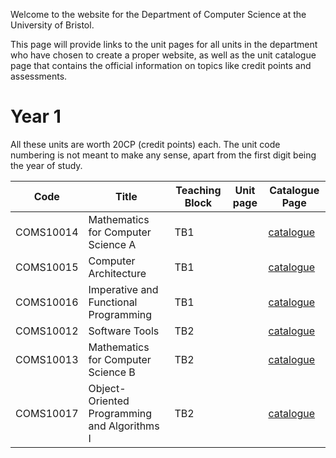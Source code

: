 Welcome to the website for the Department of Computer Science at the University of Bristol.

This page will provide links to the unit pages for all units in the department who have chosen to create a proper website, as well as the unit catalogue page that contains the official information on topics like credit points and assessments.

# Year 1

All these units are worth 20CP (credit points) each. The unit code numbering is not meant to make any sense, apart from the first digit being the year of study.

| Code | Title | Teaching Block | Unit page | Catalogue Page |
|------|-------|----------------|-----------|----------------|
| COMS10014 | Mathematics for Computer Science A    | TB1 | | [catalogue](https://www.bris.ac.uk/unit-programme-catalogue/UnitDetails.jsa?ayrCode=20%2F21&unitCode=COMS10014) |
| COMS10015 | Computer Architecture                 | TB1 | | [catalogue](https://www.bris.ac.uk/unit-programme-catalogue/UnitDetails.jsa?ayrCode=20%2F21&unitCode=COMS10015) |
| COMS10016 | Imperative and Functional Programming | TB1 | | [catalogue](https://www.bris.ac.uk/unit-programme-catalogue/UnitDetails.jsa?ayrCode=20%2F21&unitCode=COMS10016) |
| COMS10012 | Software Tools                        | TB2 | | [catalogue](https://www.bris.ac.uk/unit-programme-catalogue/UnitDetails.jsa?ayrCode=20%2F21&unitCode=COMS10012) |
| COMS10013 | Mathematics for Computer Science B    | TB2 | | [catalogue](https://www.bris.ac.uk/unit-programme-catalogue/UnitDetails.jsa?ayrCode=20%2F21&unitCode=COMS10013) |
| COMS10017 | Object-Oriented Programming and Algorithms I | TB2 | | [catalogue](https://www.bris.ac.uk/unit-programme-catalogue/UnitDetails.jsa?ayrCode=20%2F21&unitCode=COMS10017) |
